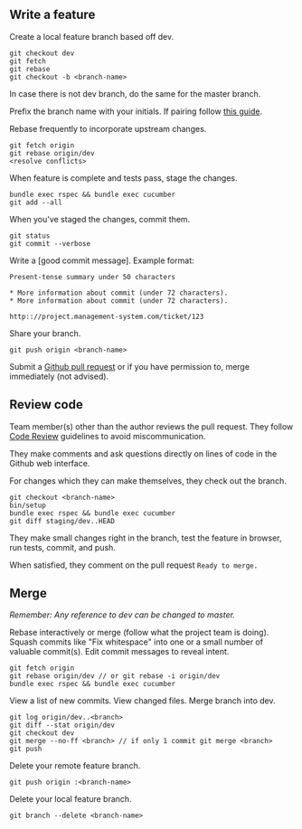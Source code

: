 Write a feature
---------------

Create a local feature branch based off dev.

    git checkout dev
    git fetch
    git rebase
    git checkout -b <branch-name>

In case there is not dev branch, do the same for the master branch.

Prefix the branch name with your initials. If pairing follow [this
guide](http://robots.thoughtbot.com/how-to-create-github-avatars-for-pairs).

Rebase frequently to incorporate upstream changes.

    git fetch origin
    git rebase origin/dev
    <resolve conflicts>

When feature is complete and tests pass, stage the changes.

    bundle exec rspec && bundle exec cucumber
    git add --all

When you've staged the changes, commit them.

    git status
    git commit --verbose

Write a [good commit message]. Example format:

    Present-tense summary under 50 characters

    * More information about commit (under 72 characters).
    * More information about commit (under 72 characters).

    http:://project.management-system.com/ticket/123

Share your branch.

    git push origin <branch-name>

Submit a [Github pull request](http://goo.gl/Kmdee) or if you have permission
to, merge immediately (not advised).

Review code
-----------

Team member(s) other than the author reviews the pull request. They follow
[Code Review](../code-review) guidelines to avoid
miscommunication.

They make comments and ask questions directly on lines of code in the Github
web interface.

For changes which they can make themselves, they check out the branch.

    git checkout <branch-name>
    bin/setup
    bundle exec rspec && bundle exec cucumber
    git diff staging/dev..HEAD

They make small changes right in the branch, test the feature in browser,
run tests, commit, and push.

When satisfied, they comment on the pull request `Ready to merge.`

Merge
-----

*Remember: Any reference to dev can be changed to master.*

Rebase interactively or merge (follow what the project team is doing). Squash
commits like "Fix whitespace" into one or a small number of valuable commit(s).
Edit commit messages to reveal intent.

    git fetch origin
    git rebase origin/dev // or git rebase -i origin/dev
    bundle exec rspec && bundle exec cucumber

View a list of new commits. View changed files. Merge branch into dev.

    git log origin/dev..<branch>
    git diff --stat origin/dev
    git checkout dev
    git merge --no-ff <branch> // if only 1 commit git merge <branch>
    git push

Delete your remote feature branch.

    git push origin :<branch-name>

Delete your local feature branch.

    git branch --delete <branch-name>

